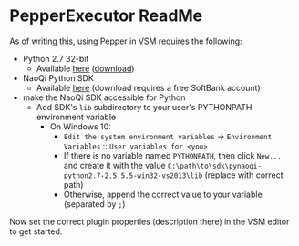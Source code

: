# PepperExecutor ReadMe

As of writing this, using Pepper in VSM requires the following:



- Python 2.7 32-bit
  - Available [here](https://www.python.org/downloads/release/python-2716/) ([download](https://www.python.org/ftp/python/2.7.16/python-2.7.16.msi))
- NaoQi Python SDK
  - Available [here](https://community.ald.softbankrobotics.com/en/resources/software/language/en-gb) (download requires a free SoftBank account)
- make the NaoQi SDK accessible for Python
  - Add SDK's `lib` subdirectory to your user's PYTHONPATH environment variable
    - On Windows 10: 
      - `Edit the system environment variables` -> `Environment Variables` :: `User variables for <you>`
      - If there is no variable named `PYTHONPATH`, then click `New...` and create it with the value `C:\path\to\sdk\pynaoqi-python2.7-2.5.5.5-win32-vs2013\lib` (replace with correct path)
      - Otherwise, append the correct value to your variable (separated by `;`)



Now set the correct plugin properties (description there) in the VSM editor to get started.